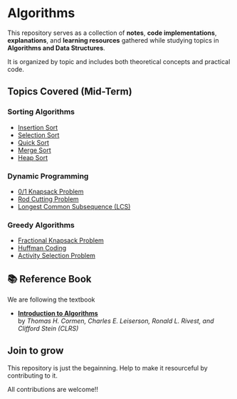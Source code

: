 # Algorithms

This repository serves as a collection of **notes**, **code implementations**, **explanations**, and **learning resources** gathered while studying topics in **Algorithms and Data Structures**.

It is organized by topic and includes both theoretical concepts and practical code.



## Topics Covered (Mid-Term)

### Sorting Algorithms
- [Insertion Sort](./sort-insertion/)
- [Selection Sort](./sort-selection/)
- [Quick Sort](./sort-quick/)
- [Merge Sort](./sort-merge/)
- [Heap Sort](./sort-heap/)

### Dynamic Programming
- [0/1 Knapsack Problem](./knapsack-0-1/)
- [Rod Cutting Problem](./rod-cutting/)
- [Longest Common Subsequence (LCS)](./longest-common-subsequence/)

### Greedy Algorithms
- [Fractional Knapsack Problem](./knapsack-fractional/)
- [Huffman Coding](./huffman-coding/)
- [Activity Selection Problem](./activity-selection/)

## 📚 Reference Book

We are following the textbook
-  **[Introduction to Algorithms](https://iitdh.ac.in/~konjengbam.anand/courses/daa/CLRS4e2022.pdf)**  
by *Thomas H. Cormen, Charles E. Leiserson, Ronald L. Rivest, and Clifford Stein (CLRS)*

## Join to grow

This repository is just the begainning. Help to make it resourceful by contributing to it.

All contributions are welcome!!